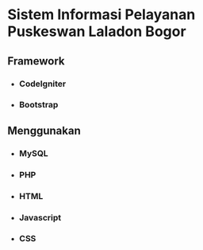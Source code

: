 # Sistem Informasi Pelayanan Puskeswan Laladon Bogor


## Framework

- ### CodeIgniter
- ### Bootstrap

## Menggunakan
- ### MySQL
- ### PHP
- ### HTML
- ### Javascript
- ### CSS
